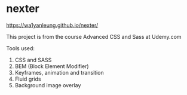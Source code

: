 # nexter

https://wa1yanleung.github.io/nexter/

This project is from the course Advanced CSS and Sass at Udemy.com

Tools used:
1.	CSS and SASS
2.	BEM (Block Element Modifier)
3.	Keyframes, animation and transition
4.	Fluid grids
5.	Background image overlay

